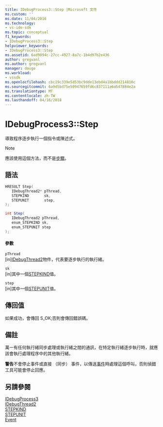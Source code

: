 ```yaml
---
title: IDebugProcess3::Step |Microsoft 文件
ms.custom: ''
ms.date: 11/04/2016
ms.technology:
- vs-ide-sdk
ms.topic: conceptual
f1_keywords:
- IDebugProcess3::Step
helpviewer_keywords:
- IDebugProcess3::Step
ms.assetid: 6ad9094c-27cc-4927-8a7c-1b4d97b2e436
author: gregvanl
ms.author: gregvanl
manager: douge
ms.workload:
- vssdk
ms.openlocfilehash: cbc19c339e5d53bc9dde13ebd4a1bbddd214810c
ms.sourcegitcommit: 6a9d5bd75e50947659fd6c837111a6a547884e2a
ms.translationtype: MT
ms.contentlocale: zh-TW
ms.lasthandoff: 04/16/2018
---
```

# <a name="idebugprocess3step"></a>IDebugProcess3::Step
導致程序逐步執行一個指令或陳述式。  
  
> [!NOTE]
>  應該使用這個方法，而不是[步驟](../../../extensibility/debugger/reference/idebugprogram2-step.md)。  
  
## <a name="syntax"></a>語法  
  
```cpp  
HRESULT Step(  
   IDebugThread2* pThread,  
   STEPKIND       sk,  
   STEPUNIT       step,  
);  
```  
  
```csharp  
int Step(  
   IDebugThread2 pThread,   
   enum_STEPKIND sk,   
   enum_STEPUNIT step  
);  
```  
  
#### <a name="parameters"></a>參數  
 `pThread`  
 [in][IDebugThread2](../../../extensibility/debugger/reference/idebugthread2.md)物件，代表要逐步執行的執行緒。  
  
 `sk`  
 [in]其中一個[STEPKIND](../../../extensibility/debugger/reference/stepkind.md)值。  
  
 `step`  
 [in]其中一個[STEPUNIT](../../../extensibility/debugger/reference/stepunit.md)值。  
  
## <a name="return-value"></a>傳回值  
 如果成功，會傳回 S_OK;否則會傳回錯誤碼。  
  
## <a name="remarks"></a>備註  
 萬一有任何執行緒同步處理或執行緒之間的通訊，在特定執行緒逐步執行時，就應該會執行處理程序中的其他執行緒。  
  
 **警告**不會停止事件或直接 （同步） 事件，以傳送[事件](../../../extensibility/debugger/reference/idebugeventcallback2-event.md)時處理這個呼叫，否則偵錯工具可能會停止回應。  
  
## <a name="see-also"></a>另請參閱  
 [IDebugProcess3](../../../extensibility/debugger/reference/idebugprocess3.md)   
 [IDebugThread2](../../../extensibility/debugger/reference/idebugthread2.md)   
 [STEPKIND](../../../extensibility/debugger/reference/stepkind.md)   
 [STEPUNIT](../../../extensibility/debugger/reference/stepunit.md)   
 [Event](../../../extensibility/debugger/reference/idebugeventcallback2-event.md)